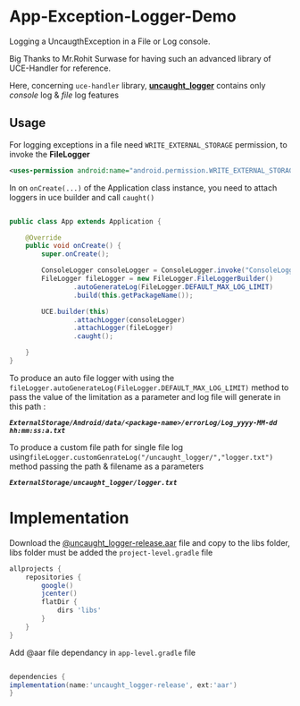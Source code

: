 # App-Exception-Logger-Demo

Logging a UncaugthException in a File or Log console.

Big Thanks to Mr.Rohit Surwase for having such an advanced library of UCE-Handler for reference.

Here, concerning `uce-handler` library, [<b>uncaught_logger</b>][2] contains only <i>console</i> log & <i>file</i> log features

## Usage

For logging exceptions in a file need `WRITE_EXTERNAL_STORAGE` permission, to invoke the <b>FileLogger</b> 

```xml 
<uses-permission android:name="android.permission.WRITE_EXTERNAL_STORAGE"/>
```

In on `onCreate(...)` of the Application class instance, you need to attach loggers in uce builder and call `caught()`

```java

public class App extends Application {

    @Override
    public void onCreate() {
        super.onCreate();

        ConsoleLogger consoleLogger = ConsoleLogger.invoke("ConsoleLogger", ConsoleLogger.DEDUG);
        FileLogger fileLogger = new FileLogger.FileLoggerBuilder()
                .autoGenerateLog(FileLogger.DEFAULT_MAX_LOG_LIMIT)
                .build(this.getPackageName());

        UCE.builder(this)
                .attachLogger(consoleLogger)
                .attachLogger(fileLogger)
                .caught();

    }
}

```

To produce an auto file logger with using the  `fileLogger.autoGenerateLog(FileLogger.DEFAULT_MAX_LOG_LIMIT)` method to pass the value of the limitation as a parameter and log file will generate in this path :

<b><i>`ExternalStorage/Android/data/<package-name>/errorLog/Log_yyyy-MM-dd hh:mm:ss:a.txt`</i></b>

 To produce a custom file path for single file log using`fileLogger.customGenrateLog("/uncaught_logger/","logger.txt")` method passing the path & filename as a parameters

<b><i>`ExternalStorage/uncaught_logger/logger.txt`</i></b>

# Implementation
Download the [@uncaught_logger-release.aar][3] file and copy to the libs folder, libs folder must be added the `project-level.gradle` file 

```gradle
allprojects {
    repositories {
        google()
        jcenter()
        flatDir {
            dirs 'libs'
        }
    }
}

```
Add @aar file dependancy in `app-level.gradle` file

```gradle

dependencies {
implementation(name:'uncaught_logger-release', ext:'aar')
}

```




 [1]: https://github.com/RohitSurwase/UCE-Handler
 [2]:https://github.com/DineshParmar65412369/App-Exception-Logger-Demo/tree/master/uncaught_logger
 [3]:https://github.com/DineshParmar65412369/App-Exception-Logger-Demo/raw/master/uncaught_logger/aar/uncaught_logger-release.aar
 
